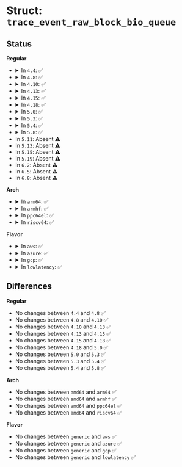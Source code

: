 # Struct: <code>trace_event_raw_block_bio_queue</code>

## Status
<b>Regular</b>
<ul>
<li>
<details>
<summary>In <code>4.4</code>: ✅</summary>

```c
struct trace_event_raw_block_bio_queue {
    struct trace_entry ent;
    dev_t dev;
    sector_t sector;
    unsigned int nr_sector;
    char rwbs[8];
    char comm[16];
    char __data[0];
};
```
</details>
</li>
<li>
<details>
<summary>In <code>4.8</code>: ✅</summary>

```c
struct trace_event_raw_block_bio_queue {
    struct trace_entry ent;
    dev_t dev;
    sector_t sector;
    unsigned int nr_sector;
    char rwbs[8];
    char comm[16];
    char __data[0];
};
```
</details>
</li>
<li>
<details>
<summary>In <code>4.10</code>: ✅</summary>

```c
struct trace_event_raw_block_bio_queue {
    struct trace_entry ent;
    dev_t dev;
    sector_t sector;
    unsigned int nr_sector;
    char rwbs[8];
    char comm[16];
    char __data[0];
};
```
</details>
</li>
<li>
<details>
<summary>In <code>4.13</code>: ✅</summary>

```c
struct trace_event_raw_block_bio_queue {
    struct trace_entry ent;
    dev_t dev;
    sector_t sector;
    unsigned int nr_sector;
    char rwbs[8];
    char comm[16];
    char __data[0];
};
```
</details>
</li>
<li>
<details>
<summary>In <code>4.15</code>: ✅</summary>

```c
struct trace_event_raw_block_bio_queue {
    struct trace_entry ent;
    dev_t dev;
    sector_t sector;
    unsigned int nr_sector;
    char rwbs[8];
    char comm[16];
    char __data[0];
};
```
</details>
</li>
<li>
<details>
<summary>In <code>4.18</code>: ✅</summary>

```c
struct trace_event_raw_block_bio_queue {
    struct trace_entry ent;
    dev_t dev;
    sector_t sector;
    unsigned int nr_sector;
    char rwbs[8];
    char comm[16];
    char __data[0];
};
```
</details>
</li>
<li>
<details>
<summary>In <code>5.0</code>: ✅</summary>

```c
struct trace_event_raw_block_bio_queue {
    struct trace_entry ent;
    dev_t dev;
    sector_t sector;
    unsigned int nr_sector;
    char rwbs[8];
    char comm[16];
    char __data[0];
};
```
</details>
</li>
<li>
<details>
<summary>In <code>5.3</code>: ✅</summary>

```c
struct trace_event_raw_block_bio_queue {
    struct trace_entry ent;
    dev_t dev;
    sector_t sector;
    unsigned int nr_sector;
    char rwbs[8];
    char comm[16];
    char __data[0];
};
```
</details>
</li>
<li>
<details>
<summary>In <code>5.4</code>: ✅</summary>

```c
struct trace_event_raw_block_bio_queue {
    struct trace_entry ent;
    dev_t dev;
    sector_t sector;
    unsigned int nr_sector;
    char rwbs[8];
    char comm[16];
    char __data[0];
};
```
</details>
</li>
<li>
<details>
<summary>In <code>5.8</code>: ✅</summary>

```c
struct trace_event_raw_block_bio_queue {
    struct trace_entry ent;
    dev_t dev;
    sector_t sector;
    unsigned int nr_sector;
    char rwbs[8];
    char comm[16];
    char __data[0];
};
```
</details>
</li>
<li>
In <code>5.11</code>: Absent ⚠️
</li>
<li>
In <code>5.13</code>: Absent ⚠️
</li>
<li>
In <code>5.15</code>: Absent ⚠️
</li>
<li>
In <code>5.19</code>: Absent ⚠️
</li>
<li>
In <code>6.2</code>: Absent ⚠️
</li>
<li>
In <code>6.5</code>: Absent ⚠️
</li>
<li>
In <code>6.8</code>: Absent ⚠️
</li>
</ul>
<b>Arch</b>
<ul>
<li>
<details>
<summary>In <code>arm64</code>: ✅</summary>

```c
struct trace_event_raw_block_bio_queue {
    struct trace_entry ent;
    dev_t dev;
    sector_t sector;
    unsigned int nr_sector;
    char rwbs[8];
    char comm[16];
    char __data[0];
};
```
</details>
</li>
<li>
<details>
<summary>In <code>armhf</code>: ✅</summary>

```c
struct trace_event_raw_block_bio_queue {
    struct trace_entry ent;
    dev_t dev;
    sector_t sector;
    unsigned int nr_sector;
    char rwbs[8];
    char comm[16];
    char __data[0];
};
```
</details>
</li>
<li>
<details>
<summary>In <code>ppc64el</code>: ✅</summary>

```c
struct trace_event_raw_block_bio_queue {
    struct trace_entry ent;
    dev_t dev;
    sector_t sector;
    unsigned int nr_sector;
    char rwbs[8];
    char comm[16];
    char __data[0];
};
```
</details>
</li>
<li>
<details>
<summary>In <code>riscv64</code>: ✅</summary>

```c
struct trace_event_raw_block_bio_queue {
    struct trace_entry ent;
    dev_t dev;
    sector_t sector;
    unsigned int nr_sector;
    char rwbs[8];
    char comm[16];
    char __data[0];
};
```
</details>
</li>
</ul>
<b>Flavor</b>
<ul>
<li>
<details>
<summary>In <code>aws</code>: ✅</summary>

```c
struct trace_event_raw_block_bio_queue {
    struct trace_entry ent;
    dev_t dev;
    sector_t sector;
    unsigned int nr_sector;
    char rwbs[8];
    char comm[16];
    char __data[0];
};
```
</details>
</li>
<li>
<details>
<summary>In <code>azure</code>: ✅</summary>

```c
struct trace_event_raw_block_bio_queue {
    struct trace_entry ent;
    dev_t dev;
    sector_t sector;
    unsigned int nr_sector;
    char rwbs[8];
    char comm[16];
    char __data[0];
};
```
</details>
</li>
<li>
<details>
<summary>In <code>gcp</code>: ✅</summary>

```c
struct trace_event_raw_block_bio_queue {
    struct trace_entry ent;
    dev_t dev;
    sector_t sector;
    unsigned int nr_sector;
    char rwbs[8];
    char comm[16];
    char __data[0];
};
```
</details>
</li>
<li>
<details>
<summary>In <code>lowlatency</code>: ✅</summary>

```c
struct trace_event_raw_block_bio_queue {
    struct trace_entry ent;
    dev_t dev;
    sector_t sector;
    unsigned int nr_sector;
    char rwbs[8];
    char comm[16];
    char __data[0];
};
```
</details>
</li>
</ul>

## Differences
<b>Regular</b>
<ul>
<li>
No changes between <code>4.4</code> and <code>4.8</code> ✅
</li>
<li>
No changes between <code>4.8</code> and <code>4.10</code> ✅
</li>
<li>
No changes between <code>4.10</code> and <code>4.13</code> ✅
</li>
<li>
No changes between <code>4.13</code> and <code>4.15</code> ✅
</li>
<li>
No changes between <code>4.15</code> and <code>4.18</code> ✅
</li>
<li>
No changes between <code>4.18</code> and <code>5.0</code> ✅
</li>
<li>
No changes between <code>5.0</code> and <code>5.3</code> ✅
</li>
<li>
No changes between <code>5.3</code> and <code>5.4</code> ✅
</li>
<li>
No changes between <code>5.4</code> and <code>5.8</code> ✅
</li>
</ul>
<b>Arch</b>
<ul>
<li>
No changes between <code>amd64</code> and <code>arm64</code> ✅
</li>
<li>
No changes between <code>amd64</code> and <code>armhf</code> ✅
</li>
<li>
No changes between <code>amd64</code> and <code>ppc64el</code> ✅
</li>
<li>
No changes between <code>amd64</code> and <code>riscv64</code> ✅
</li>
</ul>
<b>Flavor</b>
<ul>
<li>
No changes between <code>generic</code> and <code>aws</code> ✅
</li>
<li>
No changes between <code>generic</code> and <code>azure</code> ✅
</li>
<li>
No changes between <code>generic</code> and <code>gcp</code> ✅
</li>
<li>
No changes between <code>generic</code> and <code>lowlatency</code> ✅
</li>
</ul>

